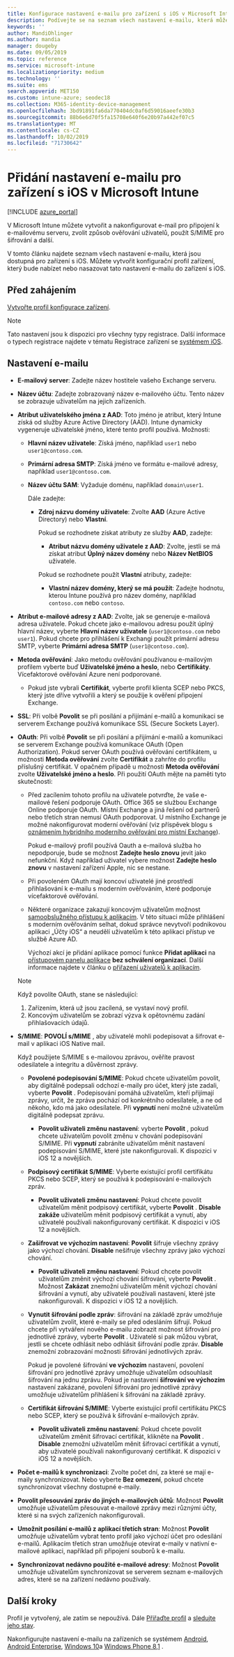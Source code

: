 ```yaml
---
title: Konfigurace nastavení e-mailu pro zařízení s iOS v Microsoft Intune – Azure | Microsoft Docs
description: Podívejte se na seznam všech nastavení e-mailu, která můžete nakonfigurovat a přidat do zařízení se systémem iOS v Microsoft Intune, včetně použití serverů Exchange a získání atributů z Azure Active Directory. Můžete taky povolit SSL, ověřovat uživatele pomocí certifikátů nebo uživatelského jména a hesla a synchronizovat e-mail na zařízeních s iOS pomocí profilů konfigurace zařízení v Microsoft Intune.
keywords: ''
author: MandiOhlinger
ms.author: mandia
manager: dougeby
ms.date: 09/05/2019
ms.topic: reference
ms.service: microsoft-intune
ms.localizationpriority: medium
ms.technology: ''
ms.suite: ems
search.appverid: MET150
ms.custom: intune-azure; seodec18
ms.collection: M365-identity-device-management
ms.openlocfilehash: 3bd91891fa6da770404dc0af6d59016aeefe30b3
ms.sourcegitcommit: 88b6e6d70f5fa15708e640f6e20b97a442ef07c5
ms.translationtype: MT
ms.contentlocale: cs-CZ
ms.lasthandoff: 10/02/2019
ms.locfileid: "71730642"
---
```

# <a name="add-e-mail-settings-for-ios-devices-in-microsoft-intune"></a>Přidání nastavení e-mailu pro zařízení s iOS v Microsoft Intune

[!INCLUDE [azure_portal](../includes/azure_portal.md)]

V Microsoft Intune můžete vytvořit a nakonfigurovat e-mail pro připojení k e-mailovému serveru, zvolit způsob ověřování uživatelů, použít S/MIME pro šifrování a další.

V tomto článku najdete seznam všech nastavení e-mailu, která jsou dostupná pro zařízení s iOS. Můžete vytvořit konfigurační profil zařízení, který bude nabízet nebo nasazovat tato nastavení e-mailu do zařízení s iOS.

## <a name="before-you-begin"></a>Před zahájením

[Vytvořte profil konfigurace zařízení](../email-settings-configure.md).

> [!NOTE]
> Tato nastavení jsou k dispozici pro všechny typy registrace. Další informace o typech registrace najdete v tématu Registrace zařízení se [systémem iOS](../ios-enroll.md).

## <a name="email-settings"></a>Nastavení e-mailu

- **E-mailový server**: Zadejte název hostitele vašeho Exchange serveru.
- **Název účtu**: Zadejte zobrazovaný název e-mailového účtu. Tento název se zobrazuje uživatelům na jejich zařízeních.
- **Atribut uživatelského jména z AAD**: Toto jméno je atribut, který Intune získá od služby Azure Active Directory (AAD). Intune dynamicky vygeneruje uživatelské jméno, které tento profil používá. Možnosti:
  - **Hlavní název uživatele**: Získá jméno, například `user1` nebo `user1@contoso.com`.
  - **Primární adresa SMTP**: Získá jméno ve formátu e-mailové adresy, například `user1@contoso.com`.
  - **Název účtu SAM**: Vyžaduje doménu, například `domain\user1`.

    Dále zadejte:  
    - **Zdroj názvu domény uživatele**: Zvolte **AAD** (Azure Active Directory) nebo **Vlastní**.

      Pokud se rozhodnete získat atributy ze služby **AAD**, zadejte:
      - **Atribut názvu domény uživatele z AAD**: Zvolte, jestli se má získat atribut **Úplný název domény** nebo **Název NetBIOS** uživatele.

      Pokud se rozhodnete použít **Vlastní** atributy, zadejte:
      - **Vlastní název domény, který se má použít**: Zadejte hodnotu, kterou Intune používá pro název domény, například `contoso.com` nebo `contoso`.

- **Atribut e-mailové adresy z AAD**: Zvolte, jak se generuje e-mailová adresa uživatele. Pokud chcete jako e-mailovou adresu použít úplný hlavní název, vyberte **Hlavní název uživatele** (`user1@contoso.com` nebo `user1`). Pokud chcete pro přihlášení k Exchangi použít primární adresu SMTP, vyberte **Primární adresa SMTP** (`user1@contoso.com`).
- **Metoda ověřování**: Jako metodu ověřování používanou e-mailovým profilem vyberte buď **Uživatelské jméno a heslo**, nebo **Certifikáty**. Vícefaktorové ověřování Azure není podporované.
  - Pokud jste vybrali **Certifikát**, vyberte profil klienta SCEP nebo PKCS, který jste dříve vytvořili a který se použije k ověření připojení Exchange.
- **SSL**: Při volbě **Povolit** se při posílání a přijímání e-mailů a komunikaci se serverem Exchange používá komunikace SSL (Secure Sockets Layer).
- **OAuth**: Při volbě **Povolit** se při posílání a přijímání e-mailů a komunikaci se serverem Exchange používá komunikace OAuth (Open Authorization). Pokud server OAuth používá ověřování certifikátem, u možnosti **Metoda ověřování** zvolte **Certifikát** a zahrňte do profilu příslušný certifikát. V opačném případě u možnosti **Metoda ověřování** zvolte **Uživatelské jméno a heslo**. Při použití OAuth mějte na paměti tyto skutečnosti:

  - Před zacílením tohoto profilu na uživatele potvrďte, že vaše e-mailové řešení podporuje OAuth. Office 365 se službou Exchange Online podporuje OAuth. Místní Exchange a jiná řešení od partnerů nebo třetích stran nemusí OAuth podporovat. U místního Exchange je možné nakonfigurovat moderní ověřování (viz příspěvek blogu s [oznámením hybridního moderního ověřování pro místní Exchange](https://blogs.technet.microsoft.com/exchange/2017/12/06/announcing-hybrid-modern-authentication-for-exchange-on-premises/)).

    Pokud e-mailový profil používá Oauth a e-mailová služba ho nepodporuje, bude se možnost **Zadejte heslo znovu** jevit jako nefunkční. Když například uživatel vybere možnost **Zadejte heslo znovu** v nastavení zařízení Apple, nic se nestane.

  - Při povoleném OAuth mají koncoví uživatelé jiné prostředí přihlašování k e-mailu s moderním ověřováním, které podporuje vícefaktorové ověřování. 

  - Některé organizace zakazují koncovým uživatelům možnost [samoobslužného přístupu k aplikacím](https://docs.microsoft.com/azure/active-directory/manage-apps/manage-self-service-access). V této situaci může přihlášení s moderním ověřováním selhat, dokud správce nevytvoří podnikovou aplikaci „Účty iOS“ a neudělí uživatelům k této aplikaci přístup ve službě Azure AD.

    Výchozí akcí je přidání aplikace pomocí funkce **Přidat aplikaci** na [přístupovém panelu aplikace](https://docs.microsoft.com/azure/active-directory/user-help/active-directory-saas-access-panel-introduction) **bez schválení organizací**. Další informace najdete v článku o [přiřazení uživatelů k aplikacím](https://docs.microsoft.com/azure/active-directory/manage-apps/ways-users-get-assigned-to-applications).

  > [!NOTE]
  > Když povolíte OAuth, stane se následující:  
  > 1. Zařízením, která už jsou zacílená, se vystaví nový profil.
  > 2. Koncovým uživatelům se zobrazí výzva k opětovnému zadání přihlašovacích údajů.

- **S/MIME**: **POVOLÍ s/MIME** , aby uživatelé mohli podepisovat a šifrovat e-mail v aplikaci iOS Native mail. 

  Když použijete S/MIME s e-mailovou zprávou, ověříte pravost odesilatele a integritu a důvěrnost zprávy.

  - **Povolené podepisování S/MIME**: Pokud chcete uživatelům povolit, aby digitálně podepsali odchozí e-maily pro účet, který jste zadali, vyberte **Povolit** . Podepisování pomáhá uživatelům, kteří přijímají zprávy, určit, že zpráva pochází od konkrétního odesílatele, a ne od někoho, kdo má jako odesílatele. Při **vypnutí** není možné uživatelům digitálně podepsat zprávu.
    - **Povolit uživateli změnu nastavení**: vyberte **Povolit** , pokud chcete uživatelům povolit změnu v chování podepisování S/MIME. Při **vypnutí** zabráníte uživatelům měnit nastavení podepisování S/MIME, které jste nakonfigurovali. K dispozici v iOS 12 a novějších.

  - **Podpisový certifikát S/MIME**: Vyberte existující profil certifikátu PKCS nebo SCEP, který se používá k podepisování e-mailových zpráv.
    - **Povolit uživateli změnu nastavení**: Pokud chcete povolit uživatelům měnit podpisový certifikát, vyberte **Povolit** . **Disable zakáže** uživatelům měnit podpisový certifikát a vynutí, aby uživatelé používali nakonfigurovaný certifikát. K dispozici v iOS 12 a novějších.

  - **Zašifrovat ve výchozím nastavení**: **Povolit** šifruje všechny zprávy jako výchozí chování. **Disable** nešifruje všechny zprávy jako výchozí chování.
    - **Povolit uživateli změnu nastavení**: Pokud chcete povolit uživatelům změnit výchozí chování šifrování, vyberte **Povolit** . Možnost **Zakázat** znemožní uživatelům měnit výchozí chování šifrování a vynutí, aby uživatelé používali nastavení, které jste nakonfigurovali. K dispozici v iOS 12 a novějších.

  - **Vynutit šifrování podle zpráv**: šifrování na základě zpráv umožňuje uživatelům zvolit, které e-maily se před odesláním šifrují. Pokud chcete při vytváření nového e-mailu zobrazit možnost šifrování pro jednotlivé zprávy, vyberte **Povolit** . Uživatelé si pak můžou vybrat, jestli se chcete odhlásit nebo odhlásit šifrování podle zpráv. **Disable** znemožní zobrazování možnosti šifrování jednotlivých zpráv.

    Pokud je povolené šifrování **ve výchozím** nastavení, povolení šifrování pro jednotlivé zprávy umožňuje uživatelům odsouhlasit šifrování na jednu zprávu. Pokud je nastavení **šifrování ve výchozím** nastavení zakázané, povolení šifrování pro jednotlivé zprávy umožňuje uživatelům přihlášení k šifrování na základě zprávy.

  - **Certifikát šifrování S/MIME**: Vyberte existující profil certifikátu PKCS nebo SCEP, který se používá k šifrování e-mailových zpráv.
    - **Povolit uživateli změnu nastavení**: Pokud chcete povolit uživatelům změnit šifrovací certifikát, klikněte na **Povolit** . **Disable** znemožní uživatelům měnit šifrovací certifikát a vynutí, aby uživatelé používali nakonfigurovaný certifikát. K dispozici v iOS 12 a novějších.
- **Počet e-mailů k synchronizaci**: Zvolte počet dní, za které se mají e-maily synchronizovat. Nebo vyberte **Bez omezení**, pokud chcete synchronizovat všechny dostupné e-maily.
- **Povolit přesouvání zpráv do jiných e-mailových účtů**: Možnost **Povolit** umožňuje uživatelům přesouvat e-mailové zprávy mezi různými účty, které si na svých zařízeních nakonfigurovali.
- **Umožnit posílání e-mailů z aplikací třetích stran**: Možnost **Povolit** umožňuje uživatelům vybrat tento profil jako výchozí účet pro odesílání e-mailů. Aplikacím třetích stran umožňuje otevírat e-maily v nativní e-mailové aplikaci, například při připojení souborů k e-mailu.
- **Synchronizovat nedávno použité e-mailové adresy**: Možnost **Povolit** umožňuje uživatelům synchronizovat se serverem seznam e-mailových adres, které se na zařízení nedávno používaly.

## <a name="next-steps"></a>Další kroky

Profil je vytvořený, ale zatím se nepoužívá. Dále [Přiřaďte profil](../device-profile-assign.md) a [sledujte jeho stav](../device-profile-monitor.md).

Nakonfigurujte nastavení e-mailu na zařízeních se systémem [Android](../email-settings-android.md), [Android Enterprise](../email-settings-android-enterprise.md), [Windows 10](email-settings-windows-10.md)a [Windows Phone 8,1](email-settings-windows-phone-8-1.md) .
